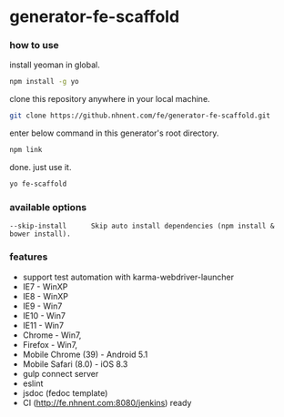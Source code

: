 # generator-fe-scaffold

### how to use

install yeoman in global.

```bash
npm install -g yo 
```

clone this repository anywhere in your local machine.

```bash
git clone https://github.nhnent.com/fe/generator-fe-scaffold.git
```

enter below command in this generator's root directory.

```bash
npm link
```

done. just use it.

```bash
yo fe-scaffold
```


### available options

```
--skip-install      Skip auto install dependencies (npm install & bower install).
```

### features

- support test automation with karma-webdriver-launcher
 - IE7 - WinXP
 - IE8 - WinXP
 - IE9 - Win7
 - IE10 - Win7
 - IE11 - Win7
 - Chrome - Win7,
 - Firefox - Win7,
 - Mobile Chrome (39) - Android 5.1
 - Mobile Safari (8.0) - iOS 8.3
- gulp connect server
- eslint
- jsdoc (fedoc template)
- CI (http://fe.nhnent.com:8080/jenkins) ready

